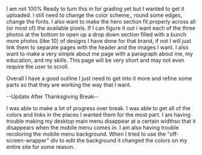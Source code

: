 I am not 100% Ready to turn this in for grading yet but I wanted to get it uploaded.
I still need to change the color scheme,, round some edges, change the fonts. I also want to make the hero section fit properly across all (or most of) the available pixels.
If I can figure it out i want each of the three photos at the bottom to open up a drop down section filled with a bunch more photos (like 10) of designs I have done for that brand, if not I will just link them to separate pages with the header and the images I want.
I also want to make a very simple about me page with a paragraph about me, my education, and my skills. This page will be very short and may not even require the user to scroll.

Overall I have a good outline I just need to get into it more and refine some parts so that they are working the way that I want.


--Update After Thanksgiving Break--

I was able to make a lot of progress over break. I was able to get all of the colors and links in the places I wanted them for the most part. 
I am having trouble making my desktop main menu disappear at a certain widthso that it disappears when the mobile menu comes in. I am also having trouble recoloring the mobile menu background. When I tried to use the "off-screen-wrapper" div to edit the background it changed the colors on my entire site for some reason. 
